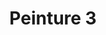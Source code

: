 ---
images:
- /images/CarolePainting/Peinture (3).JPG
title: Peinture 3
#date: 2022-07-23
tags:
- archive # all posts
- accueil

---